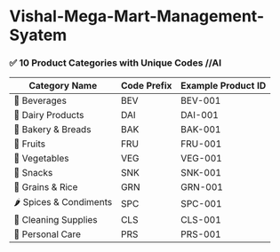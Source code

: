# Vishal-Mega-Mart-Management-Syatem

### ✅ 10 Product Categories with Unique Codes //AI

| Category Name           | Code Prefix | Example Product ID |
|-------------------------|-------------|---------------------|
| 🧃 Beverages            | BEV         | BEV-001             |
| 🧈 Dairy Products       | DAI         | DAI-001             |
| 🥖 Bakery & Breads      | BAK         | BAK-001             |
| 🍎 Fruits               | FRU         | FRU-001             |
| 🥦 Vegetables           | VEG         | VEG-001             |
| 🍪 Snacks               | SNK         | SNK-001             |
| 🍚 Grains & Rice        | GRN         | GRN-001             |
| 🌶 Spices & Condiments  | SPC         | SPC-001             |
| 🧼 Cleaning Supplies    | CLS         | CLS-001             |
| 🧴 Personal Care        | PRS         | PRS-001             |
